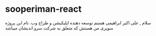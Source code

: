 # sooperiman-react
سلام , علی اکبر ابراهیمی هستم توسعه دهنده اپلیکیشن و طراح وب. نام این پروژه سوپری من هستش که متعلق به شرکت سرو اندیشان میباشد
